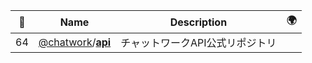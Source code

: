 |:star2: | Name | Description | 🌍|
|---|---|---|---|
|64|[@chatwork](https://github.com/chatwork)/[**api**](https://github.com/chatwork/api)|チャットワークAPI公式リポジトリ||

